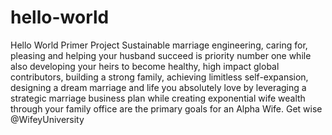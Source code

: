 # hello-world
Hello World Primer Project 
Sustainable marriage engineering, caring for, pleasing and helping your husband succeed is priority number one while also developing your heirs to become healthy, high impact global contributors, building a strong family, achieving limitless self-expansion, designing a dream marriage and life you absolutely love by leveraging a strategic marriage business plan while creating exponential wife wealth through your family office are the primary goals for an Alpha Wife. Get wise @WifeyUniversity 
